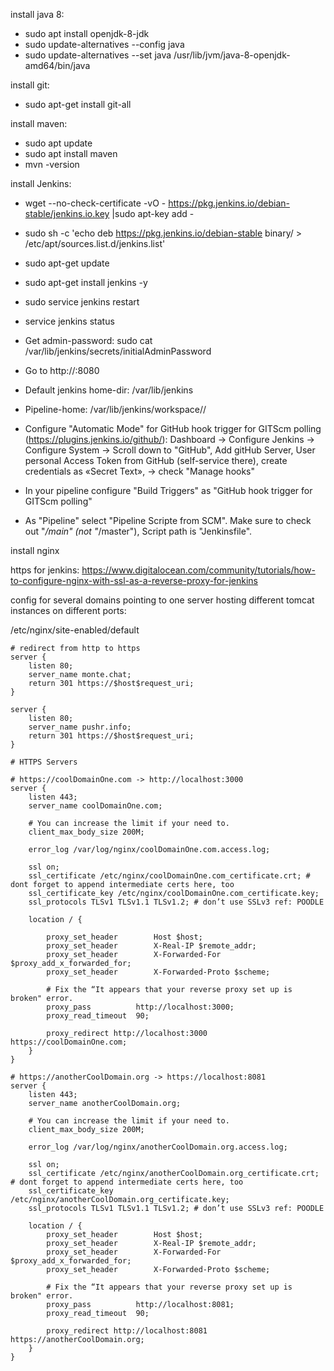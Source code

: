 


install java 8:

* sudo apt install openjdk-8-jdk
* sudo update-alternatives --config java
* sudo update-alternatives --set java /usr/lib/jvm/java-8-openjdk-amd64/bin/java


install git:

* sudo apt-get install git-all

install maven:

* sudo apt update
* sudo apt install maven
* mvn -version

install Jenkins:

* wget --no-check-certificate -vO - https://pkg.jenkins.io/debian-stable/jenkins.io.key |sudo apt-key add -
* sudo sh -c 'echo deb https://pkg.jenkins.io/debian-stable binary/ > /etc/apt/sources.list.d/jenkins.list'
* sudo apt-get update
* sudo apt-get install jenkins -y
* sudo service jenkins restart
* service jenkins status
* Get admin-password:
  sudo cat /var/lib/jenkins/secrets/initialAdminPassword
* Go to http://<ip>:8080

* Default jenkins home-dir: /var/lib/jenkins
* Pipeline-home: /var/lib/jenkins/workspace/<pipeline-name>/

* Configure "Automatic Mode" for GitHub hook trigger for GITScm polling (https://plugins.jenkins.io/github/):
Dashboard -> Configure Jenkins -> Configure System -> Scroll down to "GitHub", Add gitHub Server, User personal Access Token from GitHub (self-service there), create credentials as «Secret Text», -> check "Manage hooks"
* In your pipeline configure "Build Triggers" as "GitHub hook trigger for GITScm polling"
* As "Pipeline" select "Pipeline Scripte from SCM". Make sure to check out "*/main" (not "*/master"), Script path is "Jenkinsfile".


install nginx




https for jenkins:
https://www.digitalocean.com/community/tutorials/how-to-configure-nginx-with-ssl-as-a-reverse-proxy-for-jenkins



config for several domains pointing to one server hosting different tomcat instances on different ports:

/etc/nginx/site-enabled/default

```
# redirect from http to https
server {
    listen 80;
    server_name monte.chat;
    return 301 https://$host$request_uri;
}

server {
    listen 80;
    server_name pushr.info;
    return 301 https://$host$request_uri;
}

# HTTPS Servers

# https://coolDomainOne.com -> http://localhost:3000
server {
    listen 443;
    server_name coolDomainOne.com;

    # You can increase the limit if your need to.
    client_max_body_size 200M;

    error_log /var/log/nginx/coolDomainOne.com.access.log;

    ssl on;
    ssl_certificate /etc/nginx/coolDomainOne.com_certificate.crt; # dont forget to append intermediate certs here, too
    ssl_certificate_key /etc/nginx/coolDomainOne.com_certificate.key;
    ssl_protocols TLSv1 TLSv1.1 TLSv1.2; # don’t use SSLv3 ref: POODLE

    location / {
       
        proxy_set_header        Host $host;
        proxy_set_header        X-Real-IP $remote_addr;
        proxy_set_header        X-Forwarded-For $proxy_add_x_forwarded_for;
        proxy_set_header        X-Forwarded-Proto $scheme;

        # Fix the “It appears that your reverse proxy set up is broken" error.
        proxy_pass          http://localhost:3000;
        proxy_read_timeout  90;
        
        proxy_redirect http://localhost:3000 https://coolDomainOne.com;
    }
}

# https://anotherCoolDomain.org -> https://localhost:8081
server {
    listen 443;
    server_name anotherCoolDomain.org;

    # You can increase the limit if your need to.
    client_max_body_size 200M;

    error_log /var/log/nginx/anotherCoolDomain.org.access.log;

    ssl on;
    ssl_certificate /etc/nginx/anotherCoolDomain.org_certificate.crt; # dont forget to append intermediate certs here, too
    ssl_certificate_key /etc/nginx/anotherCoolDomain.org_certificate.key;
    ssl_protocols TLSv1 TLSv1.1 TLSv1.2; # don’t use SSLv3 ref: POODLE

    location / {        
        proxy_set_header        Host $host;
        proxy_set_header        X-Real-IP $remote_addr;
        proxy_set_header        X-Forwarded-For $proxy_add_x_forwarded_for;
        proxy_set_header        X-Forwarded-Proto $scheme;

        # Fix the “It appears that your reverse proxy set up is broken" error.
        proxy_pass          http://localhost:8081;
        proxy_read_timeout  90;
        
        proxy_redirect http://localhost:8081 https://anotherCoolDomain.org;
    }
}

```
